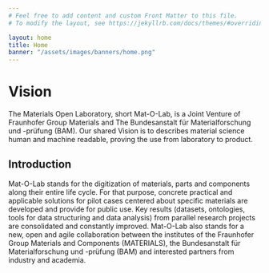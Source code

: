 ```yaml
---
# Feel free to add content and custom Front Matter to this file.
# To modify the layout, see https://jekyllrb.com/docs/themes/#overriding-theme-defaults

layout: home
title: Home
banner: "/assets/images/banners/home.png"
---
```


# Vision

The Materials Open Laboratory, short Mat-O-Lab, is a Joint Venture of Fraunhofer Group Materials and The Bundesanstalt für Materialforschung und -prüfung (BAM). Our shared Vision is to describes material science human and machine readable, proving the use from laboratory to product.

## Introduction
Mat-O-Lab stands for the digitization of materials, parts and components along their entire life cycle. 
For that purpose, concrete practical and applicable solutions for pilot cases centered
about specific materials are developed and provide for public use. 
Key results (datasets, ontologies, tools for data structuring and data analysis) 
from parallel research projects are consolidated and constantly improved. Mat-O-Lab also stands 
for a new, open and agile collaboration between the institutes of the Fraunhofer Group Materials 
and Components (MATERIALS), the Bundesanstalt für Materialforschung und -prüfung (BAM) 
and interested partners from industry and academia.